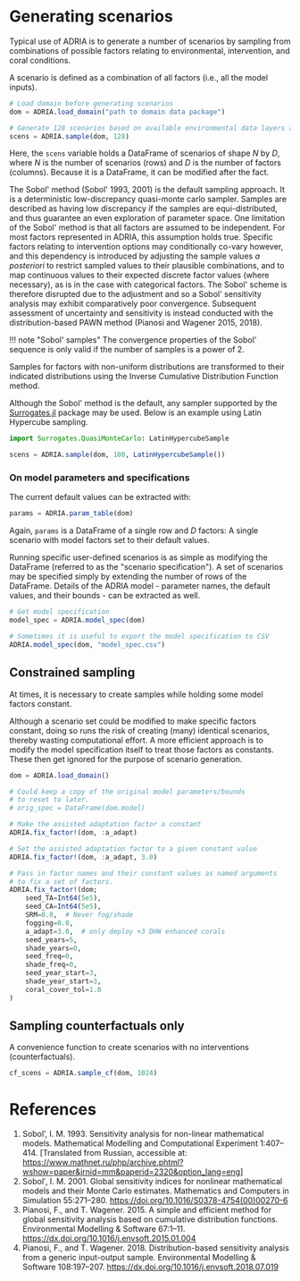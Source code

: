 # Generating scenarios

Typical use of ADRIA is to generate a number of scenarios by sampling from combinations of
possible factors relating to environmental, intervention, and coral conditions.

A scenario is defined as a combination of all factors (i.e., all the model inputs).

```julia
# Load domain before generating scenarios
dom = ADRIA.load_domain("path to domain data package")

# Generate 128 scenarios based on available environmental data layers and model parameters
scens = ADRIA.sample(dom, 128)
```

Here, the `scens` variable holds a DataFrame of scenarios of shape $N$ by $D$, where
$N$ is the number of scenarios (rows) and $D$ is the number of factors (columns).
Because it is a DataFrame, it can be modified after the fact.

The Sobol' method (Sobol' 1993, 2001) is the default sampling approach. It is a
deterministic low-discrepancy quasi-monte carlo sampler. Samples are described as
having low discrepancy if the samples are equi-distributed, and thus guarantee an
even exploration of parameter space. One limitation of the Sobol' method is that 
all factors are assumed to be independent. For most factors represented in ADRIA,
this assumption holds true. Specific factors relating to intervention options may
conditionally co-vary however, and this dependency is introduced by adjusting the
sample values _a posteriori_ to restrict sampled values to their plausible 
combinations, and to map continuous values to their expected discrete factor
values (where necessary), as is in the case with categorical factors. The Sobol'
scheme is therefore disrupted due to the adjustment and so a Sobol' sensitivity
analysis may exhibit comparatively poor convergence. Subsequent assessment of 
uncertainty and sensitivity is instead conducted with the distribution-based 
PAWN method (Pianosi and Wagener 2015, 2018).

!!! note "Sobol' samples"
    The convergence properties of the Sobol' sequence is only valid if the number of
    samples is a power of 2.

Samples for factors with non-uniform distributions are transformed to their indicated
distributions using the Inverse Cumulative Distribution Function method.

Although the Sobol' method is the default, any sampler supported by the
[Surrogates.jl](https://github.com/SciML/Surrogates.jl) package may be used.
Below is an example using Latin Hypercube sampling.

```julia
import Surrogates.QuasiMonteCarlo: LatinHypercubeSample

scens = ADRIA.sample(dom, 100, LatinHypercubeSample())
```


### On model parameters and specifications

The current default values can be extracted with:

```julia
params = ADRIA.param_table(dom)
```

Again, `params` is a DataFrame of a single row and $D$ factors:
A single scenario with model factors set to their default values.

Running specific user-defined scenarios is as simple as modifying the DataFrame
(referred to as the "scenario specification"). A set of scenarios may be specified 
simply by extending the number of rows of the DataFrame. Details of the ADRIA 
model - parameter names, the default values, and their bounds - can be extracted
as well.

```julia
# Get model specification
model_spec = ADRIA.model_spec(dom)

# Sometimes it is useful to export the model specification to CSV
ADRIA.model_spec(dom, "model_spec.csv")
```

## Constrained sampling

At times, it is necessary to create samples while holding some model factors constant.

Although a scenario set could be modified to make specific factors constant, doing so
runs the risk of creating (many) identical scenarios, thereby wasting computational
effort. A more efficient approach is to modify the model specification itself to treat
those factors as constants. These then get ignored for the purpose of scenario
generation.

```julia
dom = ADRIA.load_domain()

# Could keep a copy of the original model parameters/bounds
# to reset to later.
# orig_spec = DataFrame(dom.model)

# Make the assisted adaptation factor a constant
ADRIA.fix_factor!(dom, :a_adapt)

# Set the assisted adaptation factor to a given constant value
ADRIA.fix_factor!(dom, :a_adapt, 3.0)

# Pass in factor names and their constant values as named arguments
# to fix a set of factors.
ADRIA.fix_factor!(dom;
    seed_TA=Int64(5e5),
    seed_CA=Int64(5e5),
    SRM=0.0,  # Never fog/shade
    fogging=0.0,
    a_adapt=3.0,  # only deploy +3 DHW enhanced corals
    seed_years=5,
    shade_years=0,
    seed_freq=0,
    shade_freq=0,
    seed_year_start=3,
    shade_year_start=3,
    coral_cover_tol=1.0
)
```

## Sampling counterfactuals only

A convenience function to create scenarios with no interventions (counterfactuals).

```julia
cf_scens = ADRIA.sample_cf(dom, 1024)
```


# References

1. Sobol’, I. M. 1993.
   Sensitivity analysis for non-linear mathematical models.
   Mathematical Modelling and Computational Experiment 1:407–414.
   [Translated from Russian, accessible at: https://www.mathnet.ru/php/archive.phtml?wshow=paper&jrnid=mm&paperid=2320&option_lang=eng]
2. Sobol′, I. M. 2001.
   Global sensitivity indices for nonlinear mathematical models and their Monte Carlo estimates.
   Mathematics and Computers in Simulation 55:271–280.
   https://doi.org/10.1016/S0378-4754(00)00270-6
3. Pianosi, F., and T. Wagener. 2015.
   A simple and efficient method for global sensitivity analysis based on cumulative distribution functions.
   Environmental Modelling & Software 67:1–11.
   https://dx.doi.org/10.1016/j.envsoft.2015.01.004
4. Pianosi, F., and T. Wagener. 2018.
   Distribution-based sensitivity analysis from a generic input-output sample.
   Environmental Modelling & Software 108:197–207.
   https://dx.doi.org/10.1016/j.envsoft.2018.07.019
